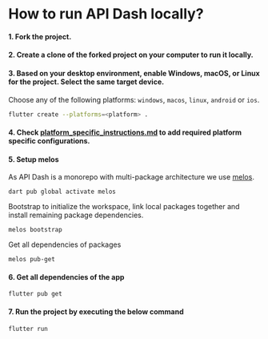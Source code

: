 # How to run API Dash locally?

#### 1. Fork the project.

#### 2. Create a clone of the forked project on your computer to run it locally.

#### 3. Based on your desktop environment, enable Windows, macOS, or Linux for the project. Select the same target device.  
Choose any of the following platforms: `windows`, `macos`, `linux`, `android` or `ios`.

```bash
flutter create --platforms=<platform> .
```

#### 4. Check [platform_specific_instructions.md](https://github.com/imukulgehlot/apidash/blob/setup-run-platform-guide/doc/dev_guide/platform_specific_instructions.md) to add required platform specific configurations.   

#### 5. Setup melos

As API Dash is a monorepo with multi-package architecture we use [melos](https://pub.dev/packages/melos). 

```
dart pub global activate melos
```

Bootstrap to initialize the workspace, link local packages together and install remaining package dependencies. 

```
melos bootstrap
```

Get all dependencies of packages

```
melos pub-get
```

#### 6. Get all dependencies of the app

```
flutter pub get
```

#### 7. Run the project by executing the below command

```
flutter run
```
